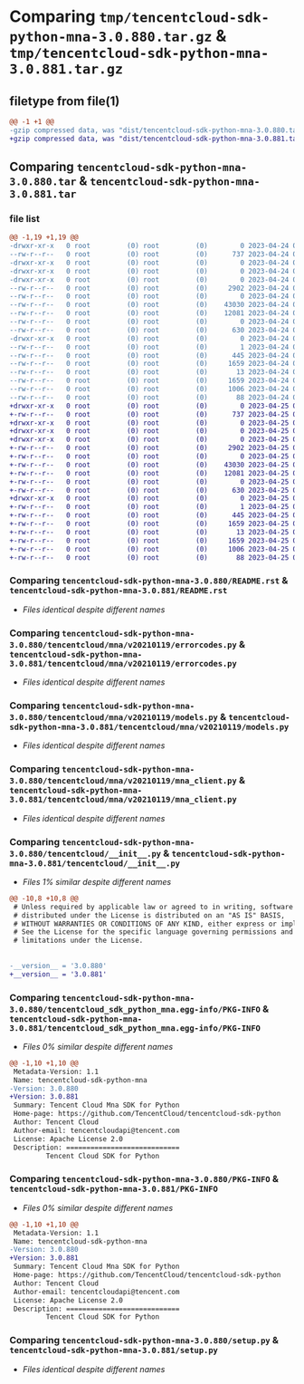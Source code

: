# Comparing `tmp/tencentcloud-sdk-python-mna-3.0.880.tar.gz` & `tmp/tencentcloud-sdk-python-mna-3.0.881.tar.gz`

## filetype from file(1)

```diff
@@ -1 +1 @@
-gzip compressed data, was "dist/tencentcloud-sdk-python-mna-3.0.880.tar", last modified: Mon Apr 24 03:14:18 2023, max compression
+gzip compressed data, was "dist/tencentcloud-sdk-python-mna-3.0.881.tar", last modified: Tue Apr 25 00:45:14 2023, max compression
```

## Comparing `tencentcloud-sdk-python-mna-3.0.880.tar` & `tencentcloud-sdk-python-mna-3.0.881.tar`

### file list

```diff
@@ -1,19 +1,19 @@
-drwxr-xr-x   0 root         (0) root         (0)        0 2023-04-24 03:14:18.000000 tencentcloud-sdk-python-mna-3.0.880/
--rw-r--r--   0 root         (0) root         (0)      737 2023-04-24 03:14:17.000000 tencentcloud-sdk-python-mna-3.0.880/README.rst
-drwxr-xr-x   0 root         (0) root         (0)        0 2023-04-24 03:14:18.000000 tencentcloud-sdk-python-mna-3.0.880/tencentcloud/
-drwxr-xr-x   0 root         (0) root         (0)        0 2023-04-24 03:14:18.000000 tencentcloud-sdk-python-mna-3.0.880/tencentcloud/mna/
-drwxr-xr-x   0 root         (0) root         (0)        0 2023-04-24 03:14:18.000000 tencentcloud-sdk-python-mna-3.0.880/tencentcloud/mna/v20210119/
--rw-r--r--   0 root         (0) root         (0)     2902 2023-04-24 03:14:17.000000 tencentcloud-sdk-python-mna-3.0.880/tencentcloud/mna/v20210119/errorcodes.py
--rw-r--r--   0 root         (0) root         (0)        0 2023-04-24 03:14:17.000000 tencentcloud-sdk-python-mna-3.0.880/tencentcloud/mna/v20210119/__init__.py
--rw-r--r--   0 root         (0) root         (0)    43030 2023-04-24 03:14:17.000000 tencentcloud-sdk-python-mna-3.0.880/tencentcloud/mna/v20210119/models.py
--rw-r--r--   0 root         (0) root         (0)    12081 2023-04-24 03:14:17.000000 tencentcloud-sdk-python-mna-3.0.880/tencentcloud/mna/v20210119/mna_client.py
--rw-r--r--   0 root         (0) root         (0)        0 2023-04-24 03:14:17.000000 tencentcloud-sdk-python-mna-3.0.880/tencentcloud/mna/__init__.py
--rw-r--r--   0 root         (0) root         (0)      630 2023-04-24 03:14:17.000000 tencentcloud-sdk-python-mna-3.0.880/tencentcloud/__init__.py
-drwxr-xr-x   0 root         (0) root         (0)        0 2023-04-24 03:14:18.000000 tencentcloud-sdk-python-mna-3.0.880/tencentcloud_sdk_python_mna.egg-info/
--rw-r--r--   0 root         (0) root         (0)        1 2023-04-24 03:14:18.000000 tencentcloud-sdk-python-mna-3.0.880/tencentcloud_sdk_python_mna.egg-info/dependency_links.txt
--rw-r--r--   0 root         (0) root         (0)      445 2023-04-24 03:14:18.000000 tencentcloud-sdk-python-mna-3.0.880/tencentcloud_sdk_python_mna.egg-info/SOURCES.txt
--rw-r--r--   0 root         (0) root         (0)     1659 2023-04-24 03:14:18.000000 tencentcloud-sdk-python-mna-3.0.880/tencentcloud_sdk_python_mna.egg-info/PKG-INFO
--rw-r--r--   0 root         (0) root         (0)       13 2023-04-24 03:14:18.000000 tencentcloud-sdk-python-mna-3.0.880/tencentcloud_sdk_python_mna.egg-info/top_level.txt
--rw-r--r--   0 root         (0) root         (0)     1659 2023-04-24 03:14:18.000000 tencentcloud-sdk-python-mna-3.0.880/PKG-INFO
--rw-r--r--   0 root         (0) root         (0)     1006 2023-04-24 03:14:17.000000 tencentcloud-sdk-python-mna-3.0.880/setup.py
--rw-r--r--   0 root         (0) root         (0)       88 2023-04-24 03:14:18.000000 tencentcloud-sdk-python-mna-3.0.880/setup.cfg
+drwxr-xr-x   0 root         (0) root         (0)        0 2023-04-25 00:45:14.000000 tencentcloud-sdk-python-mna-3.0.881/
+-rw-r--r--   0 root         (0) root         (0)      737 2023-04-25 00:45:14.000000 tencentcloud-sdk-python-mna-3.0.881/README.rst
+drwxr-xr-x   0 root         (0) root         (0)        0 2023-04-25 00:45:14.000000 tencentcloud-sdk-python-mna-3.0.881/tencentcloud/
+drwxr-xr-x   0 root         (0) root         (0)        0 2023-04-25 00:45:14.000000 tencentcloud-sdk-python-mna-3.0.881/tencentcloud/mna/
+drwxr-xr-x   0 root         (0) root         (0)        0 2023-04-25 00:45:14.000000 tencentcloud-sdk-python-mna-3.0.881/tencentcloud/mna/v20210119/
+-rw-r--r--   0 root         (0) root         (0)     2902 2023-04-25 00:45:14.000000 tencentcloud-sdk-python-mna-3.0.881/tencentcloud/mna/v20210119/errorcodes.py
+-rw-r--r--   0 root         (0) root         (0)        0 2023-04-25 00:45:14.000000 tencentcloud-sdk-python-mna-3.0.881/tencentcloud/mna/v20210119/__init__.py
+-rw-r--r--   0 root         (0) root         (0)    43030 2023-04-25 00:45:14.000000 tencentcloud-sdk-python-mna-3.0.881/tencentcloud/mna/v20210119/models.py
+-rw-r--r--   0 root         (0) root         (0)    12081 2023-04-25 00:45:14.000000 tencentcloud-sdk-python-mna-3.0.881/tencentcloud/mna/v20210119/mna_client.py
+-rw-r--r--   0 root         (0) root         (0)        0 2023-04-25 00:45:14.000000 tencentcloud-sdk-python-mna-3.0.881/tencentcloud/mna/__init__.py
+-rw-r--r--   0 root         (0) root         (0)      630 2023-04-25 00:45:14.000000 tencentcloud-sdk-python-mna-3.0.881/tencentcloud/__init__.py
+drwxr-xr-x   0 root         (0) root         (0)        0 2023-04-25 00:45:14.000000 tencentcloud-sdk-python-mna-3.0.881/tencentcloud_sdk_python_mna.egg-info/
+-rw-r--r--   0 root         (0) root         (0)        1 2023-04-25 00:45:14.000000 tencentcloud-sdk-python-mna-3.0.881/tencentcloud_sdk_python_mna.egg-info/dependency_links.txt
+-rw-r--r--   0 root         (0) root         (0)      445 2023-04-25 00:45:14.000000 tencentcloud-sdk-python-mna-3.0.881/tencentcloud_sdk_python_mna.egg-info/SOURCES.txt
+-rw-r--r--   0 root         (0) root         (0)     1659 2023-04-25 00:45:14.000000 tencentcloud-sdk-python-mna-3.0.881/tencentcloud_sdk_python_mna.egg-info/PKG-INFO
+-rw-r--r--   0 root         (0) root         (0)       13 2023-04-25 00:45:14.000000 tencentcloud-sdk-python-mna-3.0.881/tencentcloud_sdk_python_mna.egg-info/top_level.txt
+-rw-r--r--   0 root         (0) root         (0)     1659 2023-04-25 00:45:14.000000 tencentcloud-sdk-python-mna-3.0.881/PKG-INFO
+-rw-r--r--   0 root         (0) root         (0)     1006 2023-04-25 00:45:14.000000 tencentcloud-sdk-python-mna-3.0.881/setup.py
+-rw-r--r--   0 root         (0) root         (0)       88 2023-04-25 00:45:14.000000 tencentcloud-sdk-python-mna-3.0.881/setup.cfg
```

### Comparing `tencentcloud-sdk-python-mna-3.0.880/README.rst` & `tencentcloud-sdk-python-mna-3.0.881/README.rst`

 * *Files identical despite different names*

### Comparing `tencentcloud-sdk-python-mna-3.0.880/tencentcloud/mna/v20210119/errorcodes.py` & `tencentcloud-sdk-python-mna-3.0.881/tencentcloud/mna/v20210119/errorcodes.py`

 * *Files identical despite different names*

### Comparing `tencentcloud-sdk-python-mna-3.0.880/tencentcloud/mna/v20210119/models.py` & `tencentcloud-sdk-python-mna-3.0.881/tencentcloud/mna/v20210119/models.py`

 * *Files identical despite different names*

### Comparing `tencentcloud-sdk-python-mna-3.0.880/tencentcloud/mna/v20210119/mna_client.py` & `tencentcloud-sdk-python-mna-3.0.881/tencentcloud/mna/v20210119/mna_client.py`

 * *Files identical despite different names*

### Comparing `tencentcloud-sdk-python-mna-3.0.880/tencentcloud/__init__.py` & `tencentcloud-sdk-python-mna-3.0.881/tencentcloud/__init__.py`

 * *Files 1% similar despite different names*

```diff
@@ -10,8 +10,8 @@
 # Unless required by applicable law or agreed to in writing, software
 # distributed under the License is distributed on an "AS IS" BASIS,
 # WITHOUT WARRANTIES OR CONDITIONS OF ANY KIND, either express or implied.
 # See the License for the specific language governing permissions and
 # limitations under the License.
 
 
-__version__ = '3.0.880'
+__version__ = '3.0.881'
```

### Comparing `tencentcloud-sdk-python-mna-3.0.880/tencentcloud_sdk_python_mna.egg-info/PKG-INFO` & `tencentcloud-sdk-python-mna-3.0.881/tencentcloud_sdk_python_mna.egg-info/PKG-INFO`

 * *Files 0% similar despite different names*

```diff
@@ -1,10 +1,10 @@
 Metadata-Version: 1.1
 Name: tencentcloud-sdk-python-mna
-Version: 3.0.880
+Version: 3.0.881
 Summary: Tencent Cloud Mna SDK for Python
 Home-page: https://github.com/TencentCloud/tencentcloud-sdk-python
 Author: Tencent Cloud
 Author-email: tencentcloudapi@tencent.com
 License: Apache License 2.0
 Description: ============================
         Tencent Cloud SDK for Python
```

### Comparing `tencentcloud-sdk-python-mna-3.0.880/PKG-INFO` & `tencentcloud-sdk-python-mna-3.0.881/PKG-INFO`

 * *Files 0% similar despite different names*

```diff
@@ -1,10 +1,10 @@
 Metadata-Version: 1.1
 Name: tencentcloud-sdk-python-mna
-Version: 3.0.880
+Version: 3.0.881
 Summary: Tencent Cloud Mna SDK for Python
 Home-page: https://github.com/TencentCloud/tencentcloud-sdk-python
 Author: Tencent Cloud
 Author-email: tencentcloudapi@tencent.com
 License: Apache License 2.0
 Description: ============================
         Tencent Cloud SDK for Python
```

### Comparing `tencentcloud-sdk-python-mna-3.0.880/setup.py` & `tencentcloud-sdk-python-mna-3.0.881/setup.py`

 * *Files identical despite different names*

